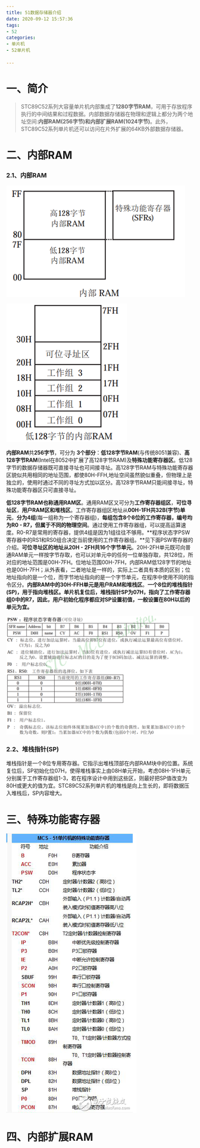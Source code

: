 ```yaml
---
title: 51数据存储器介绍
date: 2020-09-12 15:57:36
tags: 
- 52
categories:
- 单片机
- 52单片机

---
```


# 一、简介 #

> STC89C52系列大容量单片机内部集成了**1280字节RAM**，可用于存放程序执行的中间结果和过程数据。内部数据存储器在物理和逻辑上都分为两个地址空间:**内部RAM(256字节)和内部扩展RAM(1024字节)**。此外，STC89C52系列单片机还可以访问在片外扩展的64KB外部数据存储器。


# 二、内部RAM #

### 2.1、内部RAM ###


![内部RAM介绍](/images/单片机/52单片机/内部RAM介绍/内部RAM介绍.png)

![低128字节内部RAM](/images/单片机/52单片机/内部RAM介绍/低128字节内部RAM.png)




**内部RAM**共**256字节**，可分为 **3个部分**：**低128字节RAM**(与传统8051兼容)、**高128字节RAM**(Intel在8052中扩展了高128字节RAM)及**特殊功能寄存器区**。低128字节的数据存储器既可直接寻址也可间接寻址。高128字节RAM与特殊功能寄存器区貌似共用相同的地址范围，都使80H-FFH,地址空间虽然貌似重叠，但物理上是独立的，使用时通过不同的寻址方式加以区分。高128字节RAM只能间接寻址，特殊功能寄存器区只可直接寻址。




**低128字节RAM也称通用RAM区**。通用RAM区又可分为**工作寄存器组区**，**可位寻址区**，**用户RAM区和堆栈区**。工作寄存器组区地址从**00H-1FH共32B(字节)单元**，**分为4组**(每一组称为一个寄存器组)，**每组包含8个8位的工作寄存器，编号均为R0 - R7，但属于不同的物理空间**。通过使用工作寄存器组，可以提高运算速度。R0-R7是常用的寄存器，提供4组是因为1组往往不够用。**程序状态字PSW寄存器中的RS1和RS0组合决定当前使用的工作寄存器组。**见下面PSW寄存器的介绍。**可位寻址区的地址从20H - 2FH共16个字节单元**。20H-2FH单元既可向普通RAM单元一样按字节存取，也可以对单元中的任何一位单独存取，共128位，所对应的地址范围是00H-7FH。位地址范围00H-7FH，内部RAM低128字节的地址也是00H-7FH；从外表看，二者地址是一样的，实际上二者具有本质的区别；位地址指向的是一个位，而字节地址指向的是一个字节单元，在程序中使用不同的指令区分。**内部RAM中的30H-FFH单元是用户RAM和堆栈区**。**一个8位的堆栈指针(SP)，用于指向堆栈区。单片机复位后，堆栈指针SP为07H，指向了工作寄存器组0中的R7，因此，用户初始化程序都应对SP设置初值，一般设置在80H以后的单元为宜。**



![程序状态寄存器](/images/单片机/52单片机/内部RAM介绍/程序状态寄存器.png)


### 2.2、堆栈指针(SP) ###

堆栈指针是一个8位专用寄存器。它指示出堆栈顶部在内部RAM块中的位置。系统复位后，SP初始化位07H，使得堆栈事实上由08H单元开始，考虑08H-1FH单元分别属于工作寄存器组1-3，若在程序设计中用到这些区，则最好把SP值改变为80H或更大的值为宜。STC89C52系列单片机的堆栈是向上生长的，即将数据压入堆栈后，SP内容增大。



# 三、特殊功能寄存器 #

![特殊功能寄存器](/images/单片机/52单片机/内部RAM介绍/特殊功能寄存器.png)

# 四、内部扩展RAM #


